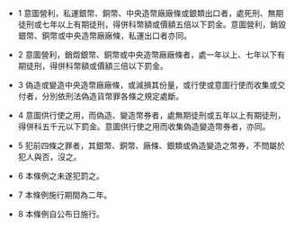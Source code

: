 * 1 意圖營利，私運銀幣、銅幣、中央造幣廠廠條或銀類出口者，處死刑、無期徒刑或七年以上有期徒刑，得併科幣額或價額五倍以下罰金。意圖營利，銷毀銀幣、銅幣或中央造幣廠廠條，私運出口者亦同。

* 2 意圖營利，銷燬銀幣、銅幣或中央造幣廠廠條者，處一年以上、七年以下有期徒刑，得併科幣額或價額三倍以下罰金。

* 3 偽造或變造中央造幣廠廠條，或減損其份量，或行使或意圖行使而收集或交付者，分別依刑法偽造貨幣罪各條之規定處斷。

* 4 意圖供行使之用，而偽造、變造幣券者，處無期徒刑或五年以上有期徒刑，得併科五千元以下罰金。意圖供行使之用而收集偽造變造幣券者，亦同。

* 5 犯前四條之罪者，其銀幣、銅幣、廠條、銀類或偽造變造之幣券，不問屬於犯人與否，沒之。

* 6 本條例之未遂犯罰之。

* 7 本條例施行期間為二年。

* 8 本條例自公布日施行。

